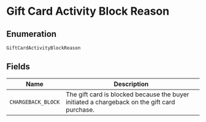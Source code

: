 
# Gift Card Activity Block Reason

## Enumeration

`GiftCardActivityBlockReason`

## Fields

| Name | Description |
|  --- | --- |
| `CHARGEBACK_BLOCK` | The gift card is blocked because the buyer initiated a chargeback on the gift card purchase. |

